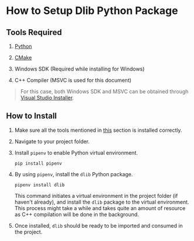 # How to Setup Dlib Python Package

## Tools Required

1. [Python](https://www.python.org/)

2. [CMake](https://cmake.org/download/)

3. Windows SDK (Required while installing for Windows)

4. C++ Compiler (MSVC is used for this document)

> For this case, both Windows SDK and MSVC can be obtained through [Visual Studio Installer](https://visualstudio.microsoft.com/).

## How to Install

1. Make sure all the tools mentioned in [this](#tools-required) section is installed correctly.

2. Navigate to your project folder.

3. Install `pipenv` to enable Python virtual environment.

    ```batch
    pip install pipenv
    ```

4. By using `pipenv`, install the `dlib` Python package.

    ```batch
    pipenv install dlib
    ```

    This command initiates a virtual environment in the project folder (if haven't already), and install the `dlib` package to the virtual environment. This process might take a while and takes quite an amount of resource as C++ compilation will be done in the background.

5. Once installed, `dlib` should be ready to be imported and consumed in the project.
